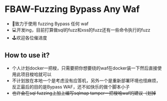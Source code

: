 # FBAW-Fuzzing Bypass Any Waf
- 🧱致力于使用 fuzzing Bypass 任何 waf
- 💻开发ing，目前打算做sql的fuzz和xss的fuzz还有一些命令执行的fuzz
- 🕹️欢迎各位催进度

## How to use it?
- 个人计划docker一把梭，只需要把你想要绕的waf在docker装一下然后直接使用此项目梭哈就可以
- 不计划放在本地一个是考虑没有应答机，另外一个是重新部署环境也怪麻烦，反正最后的目的是Bypass WAF，还不如快乐的做个脚本小子
- ~~也许会在sql fuzzing上加上编写sqlmap tamper一把梭哈waf的建议（划掉~~
